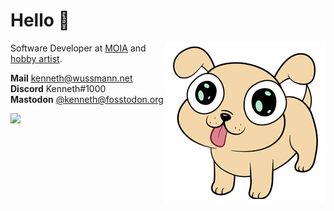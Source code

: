 # Hello :wave:

<img align="right" src="https://github.com/KennethWussmann/KennethWussmann/raw/master/laser-puppy.png" width="256" />

Software Developer at [MOIA](https://moia.io) and [hobby artist](https://www.artstation.com/ketrwu).

**Mail** kenneth@wussmann.net<br>
**Discord** Kenneth#1000<br>
**Mastodon** <a rel="me" href="https://fosstodon.org/@kenneth">@kenneth@fosstodon.org
</a>

![](https://github-readme-stats.vercel.app/api?username=KennethWussmann&show_icons=true&hide_border=true)
